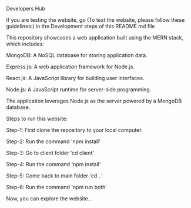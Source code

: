 Developers Hub

If you are testing the website, go (To test the website, please follow these guidelines:) in the Development steps of this README.md file

This repository showcases a web application built using the MERN stack, which includes:

MongoDB: A NoSQL database for storing application data.

Express.js: A web application framework for Node.js.

React.js: A JavaScript library for building user interfaces.

Node.js: A JavaScript runtime for server-side programming.

The application leverages Node.js as the server powered by a MongoDB database.

Steps to run this website:

Step-1: First clone the repository to your local computer.

Step-2: Run the command 'npm install'

Step-3: Go to client folder 'cd client'

Step-4: Run the command 'npm install'

Step-5: Come back to main folder 'cd ..'

Step-6: Run the command 'npm run both'

Now, you can explore the website...
